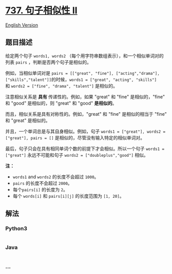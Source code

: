 # [737. 句子相似性 II](https://leetcode-cn.com/problems/sentence-similarity-ii)

[English Version](/solution/0700-0799/0737.Sentence%20Similarity%20II/README_EN.md)

## 题目描述
<!-- 这里写题目描述 -->
<p>给定两个句子 <code>words1, words2</code> （每个用字符串数组表示），和一个相似单词对的列表 <code>pairs</code> ，判断是否两个句子是相似的。</p>

<p>例如，当相似单词对是 <code>pairs = [["great", "fine"], ["acting","drama"], ["skills","talent"]]</code>的时候，<code>words1 = ["great", "acting", "skills"]</code> 和 <code>words2 = ["fine", "drama", "talent"]</code> 是相似的。</p>

<p>注意相似关系是 <strong>具有</strong> 传递性的。例如，如果 "great" 和 "fine" 是相似的，"fine" 和 "good" 是相似的，则 "great" 和 "good" <strong>是相似的</strong>。</p>

<p>而且，相似关系是具有对称性的。例如，"great" 和 "fine" 是相似的相当于 "fine" 和 "great" 是相似的。</p>

<p>并且，一个单词总是与其自身相似。例如，句子 <code>words1 = ["great"], words2 = ["great"], pairs = []</code> 是相似的，尽管没有输入特定的相似单词对。</p>

<p>最后，句子只会在具有相同单词个数的前提下才会相似。所以一个句子 <code>words1 = ["great"]</code> 永远不可能和句子 <code>words2 = ["doubleplus","good"]</code> 相似。</p>

<p><strong>注：</strong></p>

<ul>
	<li><code>words1</code> and <code>words2</code> 的长度不会超过 <code>1000</code>。</li>
	<li><code>pairs</code> 的长度不会超过 <code>2000</code>。</li>
	<li>每个<code>pairs[i]</code> 的长度为 <code>2</code>。</li>
	<li>每个 <code>words[i]</code> 和 <code>pairs[i][j]</code> 的长度范围为 <code>[1, 20]</code>。</li>
</ul>



## 解法
<!-- 这里可写通用的实现逻辑 -->


<!-- tabs:start -->

### **Python3**
<!-- 这里可写当前语言的特殊实现逻辑 -->

```python

```

### **Java**
<!-- 这里可写当前语言的特殊实现逻辑 -->

```java

```

### **...**
```

```

<!-- tabs:end -->